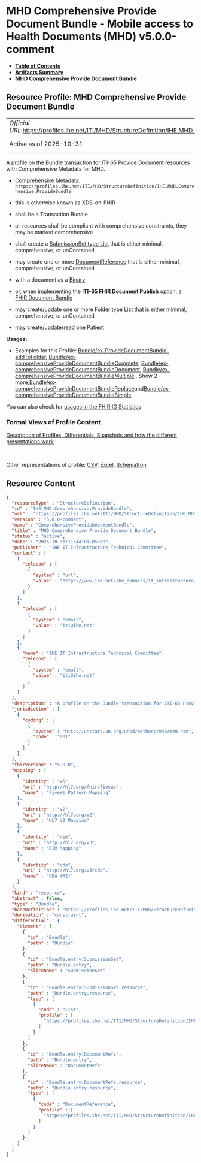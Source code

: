 # MHD Comprehensive Provide Document Bundle - Mobile access to Health Documents (MHD) v5.0.0-comment

* [**Table of Contents**](toc.md)
* [**Artifacts Summary**](artifacts.md)
* **MHD Comprehensive Provide Document Bundle**

## Resource Profile: MHD Comprehensive Provide Document Bundle 

| | |
| :--- | :--- |
| *Official URL*:https://profiles.ihe.net/ITI/MHD/StructureDefinition/IHE.MHD.Comprehensive.ProvideBundle | *Version*:5.0.0-comment |
| Active as of 2025-10-31 | *Computable Name*:ComprehensiveProvideDocumentBundle |

 
A profile on the Bundle transaction for ITI-65 Provide Document resources with Comprehensive Metadata for MHD. 
* [Comprehensive Metadata](StructureDefinition-IHE.MHD.Comprehensive.ProvideBundle.md): `https://profiles.ihe.net/ITI/MHD/StructureDefinition/IHE.MHD.Comprehensive.ProvideBundle` 
* this is otherwise known as XDS-on-FHIR
* shall be a Transaction Bundle
* all resources shall be compliant with comprehensive constraints, they may be marked comprehensive
* shall create a [SubmissionSet type List](StructureDefinition-IHE.MHD.Minimal.SubmissionSet.md) that is either minimal, comprehensive, or unContained
* may create one or more [DocumentReference](StructureDefinition-IHE.MHD.Minimal.DocumentReference.md) that is either minimal, comprehensive, or unContained 
* with a document as a [Binary](http://hl7.org/fhir/R5/binary.html)
* or, when implementing the **ITI-65 FHIR Document Publish** option, a [FHIR Document Bundle](http://hl7.org/fhir/R5/bundle.html)
 
* may create/update one or more [Folder type List](StructureDefinition-IHE.MHD.Minimal.Folder.md) that is either minimal, comprehensive, or unContained
* may create/update/read one [Patient](http://hl7.org/fhir/R5/patient.html)
 
 

**Usages:**

* Examples for this Profile: [Bundle/ex-ProvideDocumentBundle-addToFolder](Bundle-ex-ProvideDocumentBundle-addToFolder.md), [Bundle/ex-comprehensiveProvideDocumentBundleComplete](Bundle-ex-comprehensiveProvideDocumentBundleComplete.md), [Bundle/ex-comprehensiveProvideDocumentBundleDocument](Bundle-ex-comprehensiveProvideDocumentBundleDocument.md), [Bundle/ex-comprehensiveProvideDocumentBundleMultiple](Bundle-ex-comprehensiveProvideDocumentBundleMultiple.md)...Show 2 more,[Bundle/ex-comprehensiveProvideDocumentBundleReplace](Bundle-ex-comprehensiveProvideDocumentBundleReplace.md)and[Bundle/ex-comprehensiveProvideDocumentBundleSimple](Bundle-ex-comprehensiveProvideDocumentBundleSimple.md)

You can also check for [usages in the FHIR IG Statistics](https://packages2.fhir.org/xig/ihe.iti.mhd|current/StructureDefinition/IHE.MHD.Comprehensive.ProvideBundle)

### Formal Views of Profile Content

 [Description of Profiles, Differentials, Snapshots and how the different presentations work](http://build.fhir.org/ig/FHIR/ig-guidance/readingIgs.html#structure-definitions). 

 

Other representations of profile: [CSV](StructureDefinition-IHE.MHD.Comprehensive.ProvideBundle.csv), [Excel](StructureDefinition-IHE.MHD.Comprehensive.ProvideBundle.xlsx), [Schematron](StructureDefinition-IHE.MHD.Comprehensive.ProvideBundle.sch) 



## Resource Content

```json
{
  "resourceType" : "StructureDefinition",
  "id" : "IHE.MHD.Comprehensive.ProvideBundle",
  "url" : "https://profiles.ihe.net/ITI/MHD/StructureDefinition/IHE.MHD.Comprehensive.ProvideBundle",
  "version" : "5.0.0-comment",
  "name" : "ComprehensiveProvideDocumentBundle",
  "title" : "MHD Comprehensive Provide Document Bundle",
  "status" : "active",
  "date" : "2025-10-31T11:44:01-05:00",
  "publisher" : "IHE IT Infrastructure Technical Committee",
  "contact" : [
    {
      "telecom" : [
        {
          "system" : "url",
          "value" : "https://www.ihe.net/ihe_domains/it_infrastructure/"
        }
      ]
    },
    {
      "telecom" : [
        {
          "system" : "email",
          "value" : "iti@ihe.net"
        }
      ]
    },
    {
      "name" : "IHE IT Infrastructure Technical Committee",
      "telecom" : [
        {
          "system" : "email",
          "value" : "iti@ihe.net"
        }
      ]
    }
  ],
  "description" : "A profile on the Bundle transaction for ITI-65 Provide Document resources with Comprehensive Metadata for MHD.\r\n\r\n- [Comprehensive Metadata](StructureDefinition-IHE.MHD.Comprehensive.ProvideBundle.html): `https://profiles.ihe.net/ITI/MHD/StructureDefinition/IHE.MHD.Comprehensive.ProvideBundle`\r\n  - this is otherwise known as XDS-on-FHIR\r\n  - shall be a Transaction Bundle\r\n  - all resources shall be compliant with comprehensive constraints, they may be marked comprehensive\r\n  - shall create a [SubmissionSet type List](StructureDefinition-IHE.MHD.Minimal.SubmissionSet.html) that is either minimal, comprehensive, or unContained\r\n  - may create one or more [DocumentReference](StructureDefinition-IHE.MHD.Minimal.DocumentReference.html) that is either minimal, comprehensive, or unContained\r\n    - with a document as a [Binary](http://hl7.org/fhir/R5/binary.html)\r\n    - or, when implementing the **ITI-65 FHIR Document Publish** option, a [FHIR Document Bundle](http://hl7.org/fhir/R5/bundle.html)\r\n  - may create/update one or more [Folder type List](StructureDefinition-IHE.MHD.Minimal.Folder.html) that is either minimal, comprehensive, or unContained\r\n  - may create/update/read one [Patient](http://hl7.org/fhir/R5/patient.html)",
  "jurisdiction" : [
    {
      "coding" : [
        {
          "system" : "http://unstats.un.org/unsd/methods/m49/m49.htm",
          "code" : "001"
        }
      ]
    }
  ],
  "fhirVersion" : "5.0.0",
  "mapping" : [
    {
      "identity" : "w5",
      "uri" : "http://hl7.org/fhir/fivews",
      "name" : "FiveWs Pattern Mapping"
    },
    {
      "identity" : "v2",
      "uri" : "http://hl7.org/v2",
      "name" : "HL7 V2 Mapping"
    },
    {
      "identity" : "rim",
      "uri" : "http://hl7.org/v3",
      "name" : "RIM Mapping"
    },
    {
      "identity" : "cda",
      "uri" : "http://hl7.org/v3/cda",
      "name" : "CDA (R2)"
    }
  ],
  "kind" : "resource",
  "abstract" : false,
  "type" : "Bundle",
  "baseDefinition" : "https://profiles.ihe.net/ITI/MHD/StructureDefinition/IHE.MHD.UnContained.Comprehensive.ProvideBundle",
  "derivation" : "constraint",
  "differential" : {
    "element" : [
      {
        "id" : "Bundle",
        "path" : "Bundle"
      },
      {
        "id" : "Bundle.entry:SubmissionSet",
        "path" : "Bundle.entry",
        "sliceName" : "SubmissionSet"
      },
      {
        "id" : "Bundle.entry:SubmissionSet.resource",
        "path" : "Bundle.entry.resource",
        "type" : [
          {
            "code" : "List",
            "profile" : [
              "https://profiles.ihe.net/ITI/MHD/StructureDefinition/IHE.MHD.Comprehensive.SubmissionSet"
            ]
          }
        ]
      },
      {
        "id" : "Bundle.entry:DocumentRefs",
        "path" : "Bundle.entry",
        "sliceName" : "DocumentRefs"
      },
      {
        "id" : "Bundle.entry:DocumentRefs.resource",
        "path" : "Bundle.entry.resource",
        "type" : [
          {
            "code" : "DocumentReference",
            "profile" : [
              "https://profiles.ihe.net/ITI/MHD/StructureDefinition/IHE.MHD.Comprehensive.DocumentReference"
            ]
          }
        ]
      }
    ]
  }
}

```
